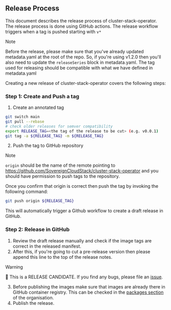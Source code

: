 ## Release Process
This document describes the release process of cluster-stack-operator. 
The release process is done using GitHub actions. The release workflow triggers when a tag is pushed starting with `v*` 

> [!NOTE]
> Before the release, please make sure that you've already updated metadata.yaml at the root of the repo. So, if you're using v1.2.0 then you'll also need to update the `releaseSeries` block in metadata.yaml. The tag used for releasing should be compatible with what we have defined in metadata.yaml

Creating a new release of cluster-stack-operator covers the following steps: 

### Step 1: Create and Push a tag 
1. Create an annotated tag 
```bash
git switch main
git pull --rebase 
# check older releases for semver compatibility
export RELEASE_TAG=<the tag of the release to be cut> (e.g. v0.0.1)
git tag -a ${RELEASE_TAG} -m ${RELEASE_TAG}
```
2. Push the tag to GitHub repository 

> [!NOTE]  
> `origin` should be the name of the remote pointing to https://github.com/SovereignCloudStack/cluster-stack-operator and you should have permission to push tags to the repository.

Once you confirm that origin is correct then push the tag by invoking the following command:
```bash
git push origin ${RELEASE_TAG}
```
This will automatically trigger a Github workflow to create a draft release in GitHub.

### Step 2: Release in GitHub
1. Review the draft release manually and check if the image tags are correct in the released manifest.
2. After this, if you're going to cut a pre-release version then please append this line to the top of the release notes. 
> [!WARNING]
> :rotating_light: This is a RELEASE CANDIDATE. If you find any bugs, please file an [issue](https://github.com/SovereignCloudStack/cluster-stack-operator/issues/new).
3. Before publishing the images make sure that images are already there in GitHub container registry. This can be checked in the [packages section](https://github.com/SovereignCloudStack/cluster-stack-operator/pkgs/container/cso) of the organisation.
4. Publish the release.
